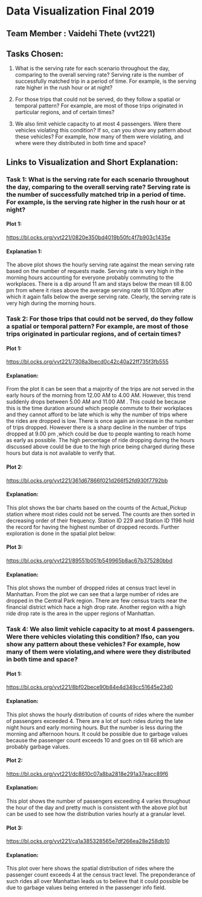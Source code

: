 # Data Visualization Final 2019

## Team Member : Vaidehi Thete (vvt221)

## Tasks Chosen:

1. What is the serving rate for each scenario throughout the day, comparing to the overall serving rate?
Serving rate is the number of successfully matched trip in a period of time. For example, is the serving
rate higher in the rush hour or at night?

2. For those trips that could not be served, do they follow a spatial or temporal pattern? For example,
are most of those trips originated in particular regions, and of certain times?

4. We also limit vehicle capacity to at most 4 passengers. Were there vehicles violating this condition? If
so, can you show any pattern about these vehicles? For example, how many of them were violating,
and where were they distributed in both time and space?

## Links to Visualization and Short Explanation:

### Task 1: What is the serving rate for each scenario throughout the day, comparing to the overall serving rate? Serving rate is the number of successfully matched trip in a period of time. For example, is the serving rate higher in the rush hour or at night?


#### Plot 1:

https://bl.ocks.org/vvt221/0820e350bd4019b50fc4f7b903c1435e

#### Explanation 1:
The above plot shows the hourly serving rate against the mean serving rate based on the number of requests made. Serving rate is very high in the morning hours accounting for everyone probably commuting to the workplaces. There is a dip around 11 am and stays below the mean till 8.00 pm from where it rises above the average serving rate till 10.00pm after which it again falls below the averge serving rate. Clearly, the serving rate is very high during the morning hours.

### Task 2: For those trips that could not be served, do they follow a spatial or temporal pattern? For example, are most of those trips originated in particular regions, and of certain times?


#### Plot 1:

https://bl.ocks.org/vvt221/7308a3becd0c42c40a22ff735f3fb555

#### Explanation:
From the plot it can be seen that a majority of the trips are not served in the early hours of the morning from 12.00 AM to 4.00 AM. However, this trend suddenly drops between 5.00 AM and 11.00 AM . This could be because this is the time duration around which people commute to their workplaces and they cannot afford to be late which is why the number of trips where the rides are dropped is low. There is once again an increase in the number of trips dropped. However there is a sharp decline in the number of trips dropped at 9.00 pm ,which could be due to people wanting to reach home as early as possible. The high percentage of ride dropping during the hours discussed above could be due to the high price being charged during these hours but data is not available to verify that.


#### Plot 2:

https://bl.ocks.org/vvt221/361d67866f021d266f52fd930f7792bb

#### Explanation:
This plot shows the bar charts based on the counts of the Actual_Pickup station where most rides could not be served. The counts are then sorted in decreasing order of their frequency. Station ID 229 and Station ID 1196 hold the record for having the highest number of dropped records. Further exploration is done in the spatial plot below:

#### Plot 3:

https://bl.ocks.org/vvt221/89551b051b549965b8ac67b375280bbd

#### Explanation:
This plot shows the number of dropped rides at census tract level in Manhattan. From the plot we can see that a large number of rides are dropped in the Central Park region. There are few census tracts near the financial district which hace a high drop rate. Another region with a high ride drop rate is the area in the upper regions of Manhattan.



### Task 4: We also limit vehicle capacity to at most 4 passengers. Were there vehicles violating this condition? Ifso, can you show any pattern about these vehicles? For example, how many of them were violating,and where were they distributed in both time and space?

#### Plot 1:

https://bl.ocks.org/vvt221/8bf02bece90b84e4d349cc51645e23d0

#### Explanation:
This plot shows the hourly distribution of counts of rides where the number of passengers exceeded 4. There are a lot of such rides during the late night hours and early morning hours. But the number is less during the morning and afternoon hours.
It could be possible due to garbage values because the passenger count exceeds 10 and goes on till 68 which are probably garbage values.


#### Plot 2:

https://bl.ocks.org/vvt221/dc8610c07a8ba2818e291a37eacc89f6

#### Explanation:
This plot shows the number of passengers exceeding 4 varies throughout the hour of the day and pretty much is consistent with the above plot but can be used to see how the distribution varies hourly at a granular level.


#### Plot 3:

https://bl.ocks.org/vvt221/ca1a385328565e7df266ea28e258db10

#### Explanation:

This plot over here shows the spatial distribution of rides where the passenger count exceeds 4 at the census tract level. The preponderance of such rides all over Manhattan leads us to believe that it could possible be due to garbage values being entered in the passenger info field.








